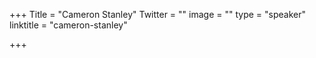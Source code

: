 +++
Title = "Cameron Stanley"
Twitter = ""
image = ""
type = "speaker"
linktitle = "cameron-stanley"

+++

